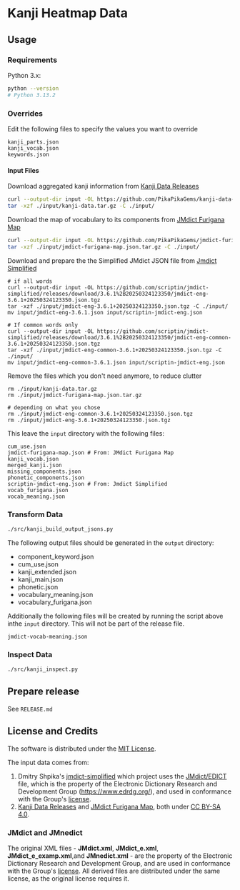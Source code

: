 # Kanji Heatmap Data

## Usage

### Requirements

Python 3.x:

```bash
python --version
# Python 3.13.2
```

### Overrides

Edit the following files to specify the values you want to override

```
kanji_parts.json
kanji_vocab.json
keywords.json
```

#### Input Files

Download aggregated kanji information from [Kanji Data Releases][pika-data]

```bash
curl --output-dir input -OL https://github.com/PikaPikaGems/kanji-data-releases/releases/latest/download/kanji-data.tar.gz
tar -xzf ./input/kanji-data.tar.gz -C ./input/
```

Download the map of vocabulary to its components from [JMdict Furigana Map][pika-furi]

```bash
curl --output-dir input -OL https://github.com/PikaPikaGems/jmdict-furigana-map/releases/latest/download/jmdict-furigana-map.json.tar.gz
tar -xzf ./input/jmdict-furigana-map.json.tar.gz -C ./input/
```

Download and prepare the the Simplified JMdict JSON file from [Jmdict Simplified][jmdict-simplified]

```
# if all words
curl --output-dir input -OL https://github.com/scriptin/jmdict-simplified/releases/download/3.6.1%2B20250324123350/jmdict-eng-3.6.1+20250324123350.json.tgz
tar -xzf ./input/jmdict-eng-3.6.1+20250324123350.json.tgz -C ./input/
mv input/jmdict-eng-3.6.1.json input/scriptin-jmdict-eng.json

# If common words only
curl --output-dir input -OL https://github.com/scriptin/jmdict-simplified/releases/download/3.6.1%2B20250324123350/jmdict-eng-common-3.6.1+20250324123350.json.tgz
tar -xzf ./input/jmdict-eng-common-3.6.1+20250324123350.json.tgz -C ./input/
mv input/jmdict-eng-common-3.6.1.json input/scriptin-jmdict-eng.json

```

Remove the files which you don't need anymore, to reduce clutter

```
rm ./input/kanji-data.tar.gz
rm ./input/jmdict-furigana-map.json.tar.gz

# depending on what you chose
rm ./input/jmdict-eng-common-3.6.1+20250324123350.json.tgz
rm ./input/jmdict-eng-3.6.1+20250324123350.json.tgz
```

This leave the `input` directory with the following files:

```
cum_use.json
jmdict-furigana-map.json # From: JMdict Furigana Map
kanji_vocab.json
merged_kanji.json
missing_components.json
phonetic_components.json
scriptin-jmdict-eng.json # From: Jmdict Simplified
vocab_furigana.json
vocab_meaning.json
```

### Transform Data

```bash
./src/kanji_build_output_jsons.py
```

The following output files should be generated in the `output` directory:

- component_keyword.json
- cum_use.json
- kanji_extended.json
- kanji_main.json
- phonetic.json
- vocabulary_meaning.json
- vocabulary_furigana.json

Additionally the following files will be created by running the script above
inthe `input` directory. This will not be part of the release file.

```
jmdict-vocab-meaning.json
```

### Inspect Data

```bash
./src/kanji_inspect.py
```

## Prepare release

See `RELEASE.md`

## License and Credits

The software is distributed under the [MIT License][mit-license].

The input data comes from:

1. Dmitry Shpika's [jmdict-simplified][jmdict-simplified] which project uses the [JMdict/EDICT][jmdict-edict] file, which is the property of the Electronic Dictionary Research and Development Group (https://www.edrdg.org/),
   and used in conformance with the Group's [license](https://www.edrdg.org/edrdg/licence.html).
2. [Kanji Data Releases][pika-data] and [JMdict Furigana Map][pika-furi],
   both under [CC BY-SA 4.0][cc-by-sa-4].

### JMdict and JMnedict

The original XML files - **JMdict.xml**, **JMdict_e.xml**, **JMdict_e_examp.xml**,and **JMnedict.xml** -
are the property of the Electronic Dictionary Research and Development Group,
and are used in conformance with the Group's [license][EDRDG-license].
All derived files are distributed under the same license, as the original license requires it.

[mit-license]: https://github.com/PikaPikaGems/kanji-heatmap-data/blob/main/LICENSE
[cc-by-sa-4]: https://creativecommons.org/licenses/by-sa/4.0
[pika-data]: https://github.com/PikaPikaGems/kanji-data-releases
[pika-furi]: https://github.com/PikaPikaGems/jmdict-furigana-map
[EDRDG-license]: http://www.edrdg.org/edrdg/licence.html
[jmdict-edict]: https://www.edrdg.org/wiki/index.php/JMdict-EDICT_Dictionary_Project
[jmdict-simplified]: https://github.com/scriptin/jmdict-simplified
